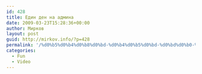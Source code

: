 ```yaml
---
id: 428
title: Един ден на админа
date: 2009-03-23T15:28:36+00:00
author: Мирков
layout: post
guid: http://mirkov.info/?p=428
permalink: '/%d0%b5%d0%b4%d0%b8%d0%bd-%d0%b4%d0%b5%d0%bd-%d0%bd%d0%b0-%d0%b0%d0%b4%d0%bc%d0%b8%d0%bd%d0%b0/'
categories:
  - Fun
  - Video
---
```

